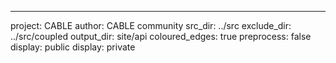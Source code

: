 ---
project: CABLE
author: CABLE community
src_dir: ../src
exclude_dir: ../src/coupled
output_dir: site/api
coloured_edges: true
preprocess: false
display: public
display: private
